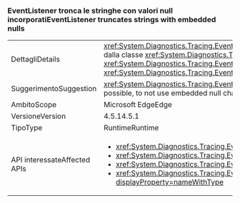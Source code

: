 ### <a name="eventlistener-truncates-strings-with-embedded-nulls"></a><span data-ttu-id="78699-101">EventListener tronca le stringhe con valori null incorporati</span><span class="sxs-lookup"><span data-stu-id="78699-101">EventListener truncates strings with embedded nulls</span></span>

|   |   |
|---|---|
|<span data-ttu-id="78699-102">Dettagli</span><span class="sxs-lookup"><span data-stu-id="78699-102">Details</span></span>|<span data-ttu-id="78699-103"><xref:System.Diagnostics.Tracing.EventListener?displayProperty=name> tronca le stringhe con valori null incorporati.</span><span class="sxs-lookup"><span data-stu-id="78699-103"><xref:System.Diagnostics.Tracing.EventListener?displayProperty=name> truncates strings with embedded nulls.</span></span> <span data-ttu-id="78699-104">I caratteri null non sono supportati dalla classe <xref:System.Diagnostics.Tracing.EventSource?displayProperty=name>.</span><span class="sxs-lookup"><span data-stu-id="78699-104">Null characters are not supported by the <xref:System.Diagnostics.Tracing.EventSource?displayProperty=name> class.</span></span> <span data-ttu-id="78699-105">La modifica influisce solo sulle app che usano <xref:System.Diagnostics.Tracing.EventListener?displayProperty=name> per leggere i dati <xref:System.Diagnostics.Tracing.EventSource?displayProperty=name> in-process e che usano i caratteri null come delimitatori.</span><span class="sxs-lookup"><span data-stu-id="78699-105">The change only affects apps that use <xref:System.Diagnostics.Tracing.EventListener?displayProperty=name> to read <xref:System.Diagnostics.Tracing.EventSource?displayProperty=name> data in process and that use null characters as delimiters.</span></span>|
|<span data-ttu-id="78699-106">Suggerimento</span><span class="sxs-lookup"><span data-stu-id="78699-106">Suggestion</span></span>|<span data-ttu-id="78699-107"><xref:System.Diagnostics.Tracing.EventSource?displayProperty=name> i dati devono essere aggiornati, se possibile, per non utilizzare caratteri null incorporati.</span><span class="sxs-lookup"><span data-stu-id="78699-107"><xref:System.Diagnostics.Tracing.EventSource?displayProperty=name> data should be updated, if possible, to not use embedded null characters.</span></span>|
|<span data-ttu-id="78699-108">Ambito</span><span class="sxs-lookup"><span data-stu-id="78699-108">Scope</span></span>|<span data-ttu-id="78699-109">Microsoft Edge</span><span class="sxs-lookup"><span data-stu-id="78699-109">Edge</span></span>|
|<span data-ttu-id="78699-110">Versione</span><span class="sxs-lookup"><span data-stu-id="78699-110">Version</span></span>|<span data-ttu-id="78699-111">4.5.1</span><span class="sxs-lookup"><span data-stu-id="78699-111">4.5.1</span></span>|
|<span data-ttu-id="78699-112">Tipo</span><span class="sxs-lookup"><span data-stu-id="78699-112">Type</span></span>|<span data-ttu-id="78699-113">Runtime</span><span class="sxs-lookup"><span data-stu-id="78699-113">Runtime</span></span>|
|<span data-ttu-id="78699-114">API interessate</span><span class="sxs-lookup"><span data-stu-id="78699-114">Affected APIs</span></span>|<ul><li><xref:System.Diagnostics.Tracing.EventListener.%23ctor?displayProperty=nameWithType></li><li><xref:System.Diagnostics.Tracing.EventListener.EnableEvents(System.Diagnostics.Tracing.EventSource,System.Diagnostics.Tracing.EventLevel)?displayProperty=nameWithType></li><li><xref:System.Diagnostics.Tracing.EventListener.EnableEvents(System.Diagnostics.Tracing.EventSource,System.Diagnostics.Tracing.EventLevel,System.Diagnostics.Tracing.EventKeywords)?displayProperty=nameWithType></li><li><xref:System.Diagnostics.Tracing.EventListener.EnableEvents(System.Diagnostics.Tracing.EventSource,System.Diagnostics.Tracing.EventLevel,System.Diagnostics.Tracing.EventKeywords,System.Collections.Generic.IDictionary{System.String,System.String})?displayProperty=nameWithType></li></ul>|


